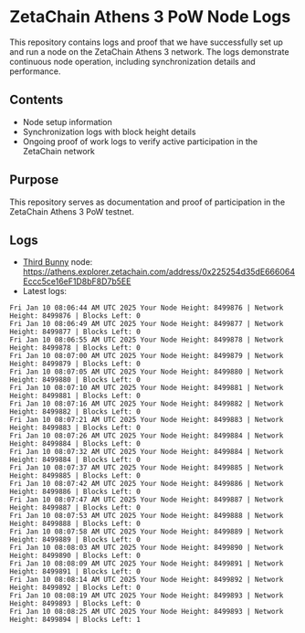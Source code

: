 # ZetaChain Athens 3 PoW Node Logs
This repository contains logs and proof that we have successfully set up and run a node on the ZetaChain Athens 3 network. The logs demonstrate continuous node operation, including synchronization details and performance.

## Contents
- Node setup information
- Synchronization logs with block height details
- Ongoing proof of work logs to verify active participation in the ZetaChain network

## Purpose
This repository serves as documentation and proof of participation in the ZetaChain Athens 3 PoW testnet.

## Logs

- [Third Bunny](https://thirdbunny.xyz/) node: https://athens.explorer.zetachain.com/address/0x225254d35dE666064Eccc5ce16eF1D8bF8D7b5EE
- Latest logs:
```
Fri Jan 10 08:06:44 AM UTC 2025 Your Node Height: 8499876 | Network Height: 8499876 | Blocks Left: 0
Fri Jan 10 08:06:49 AM UTC 2025 Your Node Height: 8499877 | Network Height: 8499877 | Blocks Left: 0
Fri Jan 10 08:06:55 AM UTC 2025 Your Node Height: 8499878 | Network Height: 8499878 | Blocks Left: 0
Fri Jan 10 08:07:00 AM UTC 2025 Your Node Height: 8499879 | Network Height: 8499879 | Blocks Left: 0
Fri Jan 10 08:07:05 AM UTC 2025 Your Node Height: 8499880 | Network Height: 8499880 | Blocks Left: 0
Fri Jan 10 08:07:10 AM UTC 2025 Your Node Height: 8499881 | Network Height: 8499881 | Blocks Left: 0
Fri Jan 10 08:07:16 AM UTC 2025 Your Node Height: 8499882 | Network Height: 8499882 | Blocks Left: 0
Fri Jan 10 08:07:21 AM UTC 2025 Your Node Height: 8499883 | Network Height: 8499883 | Blocks Left: 0
Fri Jan 10 08:07:26 AM UTC 2025 Your Node Height: 8499884 | Network Height: 8499884 | Blocks Left: 0
Fri Jan 10 08:07:32 AM UTC 2025 Your Node Height: 8499884 | Network Height: 8499884 | Blocks Left: 0
Fri Jan 10 08:07:37 AM UTC 2025 Your Node Height: 8499885 | Network Height: 8499885 | Blocks Left: 0
Fri Jan 10 08:07:42 AM UTC 2025 Your Node Height: 8499886 | Network Height: 8499886 | Blocks Left: 0
Fri Jan 10 08:07:47 AM UTC 2025 Your Node Height: 8499887 | Network Height: 8499887 | Blocks Left: 0
Fri Jan 10 08:07:53 AM UTC 2025 Your Node Height: 8499888 | Network Height: 8499888 | Blocks Left: 0
Fri Jan 10 08:07:58 AM UTC 2025 Your Node Height: 8499889 | Network Height: 8499889 | Blocks Left: 0
Fri Jan 10 08:08:03 AM UTC 2025 Your Node Height: 8499890 | Network Height: 8499890 | Blocks Left: 0
Fri Jan 10 08:08:09 AM UTC 2025 Your Node Height: 8499891 | Network Height: 8499891 | Blocks Left: 0
Fri Jan 10 08:08:14 AM UTC 2025 Your Node Height: 8499892 | Network Height: 8499892 | Blocks Left: 0
Fri Jan 10 08:08:19 AM UTC 2025 Your Node Height: 8499893 | Network Height: 8499893 | Blocks Left: 0
Fri Jan 10 08:08:25 AM UTC 2025 Your Node Height: 8499893 | Network Height: 8499894 | Blocks Left: 1
```
